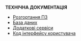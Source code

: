 **ТЕХНІЧНА ДОКУМЕНТАЦІЯ**

  - [Розгортання ПЗ](deploy/README.md)
  - [База даних](database/README.md)
  - [Додаткові сервіси](services/README.md)
  - [Код інтерфейсу користувача](ui/README.md)
